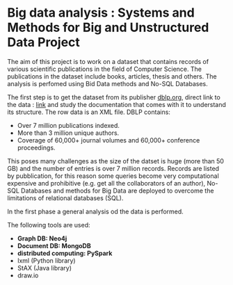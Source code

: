 # Big data analysis : Systems and Methods for Big and Unstructured Data Project

The aim of this project is to work on a dataset that contains records of various scientific
publications in the field of Computer Science. The publications in the dataset include books,
articles, thesis and others. The analysis is perfomed using Bid Data methods and No-SQL Databases.

The first step is to get the dataset from its publisher [dblp.org](https://dblp.org), direct link to the data : [link](https://dblp.uni-trier.de/xml/) and study the documentation
that comes with it to understand its structure. The row data is an XML file.
DBLP contains:
* Over 7 million publications indexed.
* More than 3 million unique authors.
* Coverage of 60,000+ journal volumes and 60,000+ conference proceedings.


This poses many challenges as the size of the datset is huge (more than 50 GB) and the number of entries is over 7 million records. Records are listed by pubblication, for this reason some queries become
very computational expensive and prohibitive (e.g. get all the collaborators of an author), No-SQL Databases and methods for Big Data are deployed to overcome the limitations of relational databases (SQL).

In the first phase a general analysis od the data is performed.

The following tools are used:
* **Graph DB: Neo4j**
* **Document DB: MongoDB**
* **distributed computing: PySpark**
* lxml (Python library)
* StAX (Java library)
* draw.io




